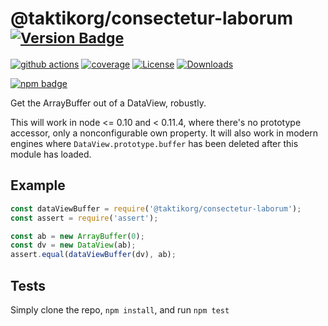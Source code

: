 # @taktikorg/consectetur-laborum <sup>[![Version Badge][npm-version-svg]][package-url]</sup>

[![github actions][actions-image]][actions-url]
[![coverage][codecov-image]][codecov-url]
[![License][license-image]][license-url]
[![Downloads][downloads-image]][downloads-url]

[![npm badge][npm-badge-png]][package-url]

Get the ArrayBuffer out of a DataView, robustly.

This will work in node <= 0.10 and < 0.11.4, where there's no prototype accessor, only a nonconfigurable own property.
It will also work in modern engines where `DataView.prototype.buffer` has been deleted after this module has loaded.

## Example

```js
const dataViewBuffer = require('@taktikorg/consectetur-laborum');
const assert = require('assert');

const ab = new ArrayBuffer(0);
const dv = new DataView(ab);
assert.equal(dataViewBuffer(dv), ab);
```

## Tests
Simply clone the repo, `npm install`, and run `npm test`

[package-url]: https://npmjs.org/package/@taktikorg/consectetur-laborum
[npm-version-svg]: https://versionbadg.es/inspect-js/@taktikorg/consectetur-laborum.svg
[deps-svg]: https://david-dm.org/inspect-js/@taktikorg/consectetur-laborum.svg
[deps-url]: https://david-dm.org/inspect-js/@taktikorg/consectetur-laborum
[dev-deps-svg]: https://david-dm.org/inspect-js/@taktikorg/consectetur-laborum/dev-status.svg
[dev-deps-url]: https://david-dm.org/inspect-js/@taktikorg/consectetur-laborum#info=devDependencies
[npm-badge-png]: https://nodei.co/npm/@taktikorg/consectetur-laborum.png?downloads=true&stars=true
[license-image]: https://img.shields.io/npm/l/@taktikorg/consectetur-laborum.svg
[license-url]: LICENSE
[downloads-image]: https://img.shields.io/npm/dm/@taktikorg/consectetur-laborum.svg
[downloads-url]: https://npm-stat.com/charts.html?package=@taktikorg/consectetur-laborum
[codecov-image]: https://codecov.io/gh/inspect-js/@taktikorg/consectetur-laborum/branch/main/graphs/badge.svg
[codecov-url]: https://app.codecov.io/gh/inspect-js/@taktikorg/consectetur-laborum/
[actions-image]: https://img.shields.io/endpoint?url=https://github-actions-badge-u3jn4tfpocch.runkit.sh/inspect-js/@taktikorg/consectetur-laborum
[actions-url]: https://github.com/inspect-js/@taktikorg/consectetur-laborum/actions
